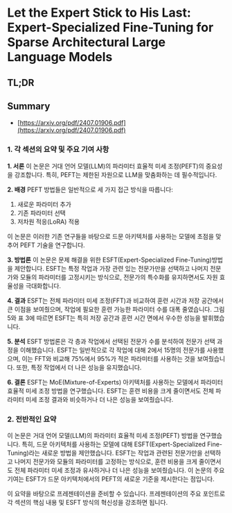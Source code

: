 # Let the Expert Stick to His Last: Expert-Specialized Fine-Tuning for Sparse Architectural Large Language Models
## TL;DR
## Summary
- [https://arxiv.org/pdf/2407.01906.pdf](https://arxiv.org/pdf/2407.01906.pdf)

### 1. 각 섹션의 요약 및 주요 기여 사항

**1. 서론**
이 논문은 거대 언어 모델(LLM)의 파라미터 효율적 미세 조정(PEFT)의 중요성을 강조합니다. 특히, PEFT는 제한된 자원으로 LLM을 맞춤화하는 데 필수적입니다.

**2. 배경**
PEFT 방법들은 일반적으로 세 가지 접근 방식을 따릅니다:
1. 새로운 파라미터 추가
2. 기존 파라미터 선택
3. 저차원 적응(LoRA) 적용

이 논문은 이러한 기존 연구들을 바탕으로 드문 아키텍처를 사용하는 모델에 초점을 맞추어 PEFT 기술을 연구합니다.

**3. 방법론**
이 논문은 문제 해결을 위한 ESFT(Expert-Specialized Fine-Tuning)방법을 제안합니다. ESFT는 특정 작업과 가장 관련 있는 전문가만을 선택하고 나머지 전문가와 모듈의 파라미터를 고정시키는 방식으로, 전문가의 특수화를 유지하면서도 자원 효율성을 극대화합니다.

**4. 결과**
ESFT는 전체 파라미터 미세 조정(FFT)과 비교하여 훈련 시간과 저장 공간에서 큰 이점을 보여줬으며, 작업에 필요한 훈련 가능한 파라미터 수를 대폭 줄였습니다. 그림 5와 표 3에 따르면 ESFT는 특히 저장 공간과 훈련 시간 면에서 우수한 성능을 발휘했습니다.

**5. 분석**
ESFT 방법론은 각 층과 작업에서 선택된 전문가 수를 분석하여 전문가 선택 과정을 이해했습니다. ESFT는 일반적으로 각 작업에 대해 2에서 15명의 전문가를 사용했으며, 이는 FFT와 비교해 75%에서 95%가 적은 파라미터를 사용하는 것을 보여줬습니다. 또한, 특정 작업에서 더 나은 성능을 유지했습니다.

**6. 결론**
ESFT는 MoE(Mixture-of-Experts) 아키텍처를 사용하는 모델에서 파라미터 효율적 미세 조정 방법을 연구했습니다. ESFT는 훈련 비용을 크게 줄이면서도 전체 파라미터 미세 조정 결과와 비슷하거나 더 나은 성능을 보여줬습니다.

### 2. 전반적인 요약

이 논문은 거대 언어 모델(LLM)의 파라미터 효율적 미세 조정(PEFT) 방법을 연구했습니다. 특히, 드문 아키텍처를 사용하는 모델에 대해 ESFT(Expert-Specialized Fine-Tuning)라는 새로운 방법을 제안했습니다. ESFT는 작업과 관련된 전문가만을 선택하고 나머지 전문가와 모듈의 파라미터를 고정하는 방식으로, 훈련 비용을 크게 줄이면서도 전체 파라미터 미세 조정과 유사하거나 더 나은 성능을 보여줬습니다. 이 논문의 주요 기여는 ESFT가 드문 아키텍처에서의 PEFT의 새로운 기준을 제시한다는 점입니다.

이 요약을 바탕으로 프레젠테이션을 준비할 수 있습니다. 프레젠테이션의 주요 포인트로 각 섹션의 핵심 내용 및 ESFT 방식의 혁신성을 강조하면 됩니다.
